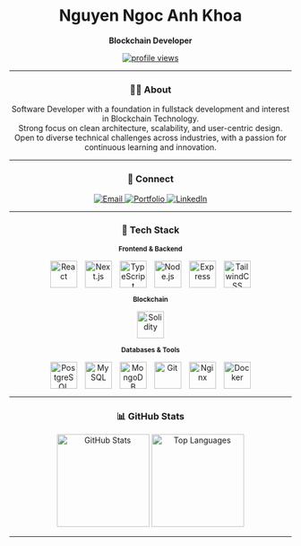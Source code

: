 <!-- ================== HEADER ================== -->
<div align="center">

  <h1>Nguyen Ngoc Anh Khoa</h1>
  <p><b>Blockchain Developer</b></p>

  <a href="https://github.com/antonkomarev/github-profile-views-counter">
    <img src="https://komarev.com/ghpvc/?username=khoanna&label=👁%20Profile%20views&color=0b1221&style=flat-square" alt="profile views"/>
  </a>
</div>

<hr/>

<!-- ================== ABOUT ================== -->
<div align="center">
  <h3>🧑‍💻 About</h3>
  <p align="center" style="max-width: 680px;">
    Software Developer with a foundation in fullstack development and interest in Blockchain Technology.<br/>
    Strong focus on clean architecture, scalability, and user-centric design.<br/>
    Open to diverse technical challenges across industries, with a passion for continuous learning and innovation.
  </p>
</div>
<hr/>

<!-- ================== CONNECT ================== -->
<div align="center">
  <h3>🔗 Connect</h3>

  <a href="mailto:khoa210105@gmail.com">
    <img alt="Email" src="https://img.shields.io/badge/Gmail-khoa210105%40gmail.com-d14836?style=for-the-badge&logo=gmail&logoColor=white">
  </a>
  <a href="https://khoanguyendev.vercel.app" target="_blank">
    <img alt="Portfolio" src="https://img.shields.io/badge/Portfolio-khoanguyendev.vercel.app-0b1221?style=for-the-badge&logo=vercel&logoColor=white">
  </a>
  <a href="https://www.linkedin.com/in/khoa-nguyen-95114a287/" target="_blank">
    <img alt="LinkedIn" src="https://img.shields.io/badge/LinkedIn-Khoa%20Nguyen-0a66c2?style=for-the-badge&logo=linkedin&logoColor=white">
  </a>
</div>

<hr/>

<!-- ================== TECH STACK (CLEAN 4×4 GRID) ================== -->
<!-- ================== TECH STACK (MODERN, EVEN ROWS) ================== -->
<div align="center">
  <h3>🧰 Tech Stack</h3>

  <!-- Row: Blockchain -->


  <!-- Row: Frontend & Backend -->
  <p><sub><b>Frontend & Backend</b></sub></p>
  <div style="display:inline-flex;gap:14px;flex-wrap:wrap;justify-content:center;align-items:center">
    <img src="https://skillicons.dev/icons?i=react"   width="48" height="48" alt="React"/>
    <img src="https://skillicons.dev/icons?i=nextjs"  width="48" height="48" alt="Next.js"/>
    <img src="https://skillicons.dev/icons?i=ts"      width="48" height="48" alt="TypeScript"/>
    <img src="https://skillicons.dev/icons?i=nodejs"  width="48" height="48" alt="Node.js"/>
    <img src="https://skillicons.dev/icons?i=express" width="48" height="48" alt="Express"/>
    <img src="https://skillicons.dev/icons?i=tailwind"width="48" height="48" alt="TailwindCSS"/>
  </div>
  
  <p><sub><b>Blockchain</b></sub></p>
  <div style="display:inline-flex;gap:14px;flex-wrap:wrap;justify-content:center;align-items:center">
    <img src="https://skillicons.dev/icons?i=solidity" width="48" height="48" alt="Solidity"/>
  </div>
  
  <!-- Row: Databases & Tools -->
  <p><sub><b>Databases & Tools</b></sub></p>
  <div style="display:inline-flex;gap:14px;flex-wrap:wrap;justify-content:center;align-items:center">
    <img src="https://skillicons.dev/icons?i=postgres" width="48" height="48" alt="PostgreSQL"/>
    <img src="https://skillicons.dev/icons?i=mysql"    width="48" height="48" alt="MySQL"/>
    <img src="https://skillicons.dev/icons?i=mongodb"  width="48" height="48" alt="MongoDB"/>
    <img src="https://skillicons.dev/icons?i=git"      width="48" height="48" alt="Git"/>
    <img src="https://skillicons.dev/icons?i=nginx"    width="48" height="48" alt="Nginx"/>
    <img src="https://skillicons.dev/icons?i=docker"   width="48" height="48" alt="Docker"/>
  </div>
</div>

<hr/>


<!-- ================== GITHUB STATS ================== -->
<div align="center">
  <h3>📊 GitHub Stats</h3>
  <img height="165" src="https://github-readme-stats.vercel.app/api?username=khoanna&show_icons=true&theme=tokyonight&rank_icon=github" alt="GitHub Stats"/>
  <img height="165" src="https://github-readme-stats.vercel.app/api/top-langs/?username=khoanna&layout=compact&theme=tokyonight&langs_count=8" alt="Top Languages"/>
</div>
<hr/>
